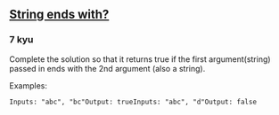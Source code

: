 <h2><a href=https://www.codewars.com/kata/51f2d1cafc9c0f745c00037d/train/c/68c489ea45a5f50f1150eab3 target="_blank">String ends with?</a></h2><h3>7 kyu</h3><p>Complete the solution so that it returns true if the first argument(string) passed in ends with the 2nd argument (also a string).</p><p>Examples:</p><pre><code>Inputs: "abc", "bc"Output: trueInputs: "abc", "d"Output: false</code></pre>